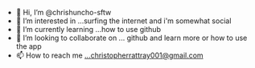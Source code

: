 - 👋 Hi, I’m @chrishuncho-sftw
- 👀 I’m interested in ...surfing the internet and i'm somewhat social 
- 🌱 I’m currently learning ...how to use github 
- 💞️ I’m looking to collaborate on ... github and learn more or how to use the app
- 📫 How to reach me ...christopherrattray001@gmail.com

<!---
chrishuncho-sftw/chrishuncho-sftw is a ✨ special ✨ repository because its `README.md` (this file) appears on your GitHub profile.
You can click the Preview link to take a look at your changes.
--->

